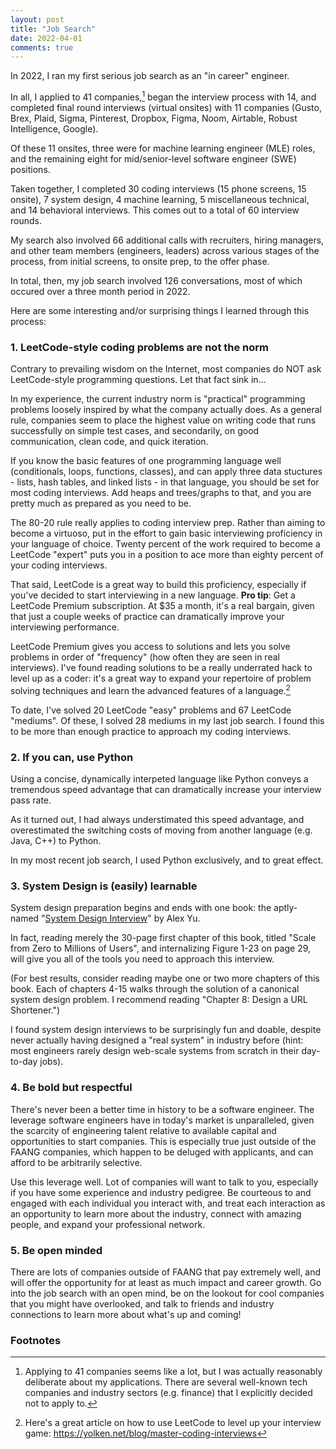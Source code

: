 ```yaml
---
layout: post
title: "Job Search"
date: 2022-04-01
comments: true
---
```


In 2022, I ran my first serious job search as an "in career" engineer.

In all, I applied to 41 companies,[^1] began the interview process with 14, and completed final round interviews (virtual onsites) with 11 companies (Gusto, Brex, Plaid, Sigma, Pinterest, Dropbox, Figma, Noom, Airtable, Robust Intelligence, Google).

Of these 11 onsites, three were for machine learning engineer (MLE) roles, and the remaining eight for mid/senior-level software engineer (SWE) positions.

Taken together, I completed 30 coding interviews (15 phone screens, 15 onsite), 7 system design, 4 machine learning, 5 miscellaneous technical, and 14 behavioral interviews. This comes out to a total of 60 interview rounds.

My search also involved 66 additional calls with recruiters, hiring managers, and other team members (engineers, leaders) across various stages of the process, from initial screens, to onsite prep, to the offer phase.

In total, then, my job search involved 126 conversations, most of which occured over a three month period in 2022.

Here are some interesting and/or surprising things I learned through this process:


### 1. LeetCode-style coding problems are not the norm

Contrary to prevailing wisdom on the Internet, most companies do NOT ask LeetCode-style programming questions. Let that fact sink in...

In my experience, the current industry norm is "practical" programming problems loosely inspired by what the company actually does. As a general rule, companies seem to place the highest value on writing code that runs successfully on simple test cases, and secondarily, on good communication, clean code, and quick iteration.

If you know the basic features of one programming language well (conditionals, loops, functions, classes), and can apply three data stuctures - lists, hash tables, and linked lists - in that language, you should be set for most coding interviews. Add heaps and trees/graphs to that, and you are pretty much as prepared as you need to be.

The 80-20 rule really applies to coding interview prep. Rather than aiming to become a virtuoso, put in the effort to gain basic interviewing proficiency in your language of choice. Twenty percent of the work required to become a LeetCode "expert" puts you in a position to ace more than eighty percent of your coding interviews.

That said, LeetCode is a great way to build this proficiency, especially if you've decided to start interviewing in a new language. **Pro tip**: Get a LeetCode Premium subscription. At $35 a month, it's a real bargain, given that just a couple weeks of practice can dramatically improve your interviewing performance.

LeetCode Premium gives you access to solutions and lets you solve problems in order of "frequency" (how often they are seen in real interviews). I've found reading solutions to be a really underrated hack to level up as a coder: it's a great way to expand your repertoire of problem solving techniques and learn the advanced features of a language.[^2]

To date, I've solved 20 LeetCode "easy" problems and 67 LeetCode "mediums". Of these, I solved 28 mediums in my last job search. I found this to be more than enough practice to approach my coding interviews.


### 2. If you can, use Python

Using a concise, dynamically interpeted language like Python conveys a tremendous speed advantage that can dramatically increase your interview pass rate.

As it turned out, I had always understimated this speed advantage, and overestimated the switching costs of moving from another language (e.g. Java, C++) to Python.

In my most recent job search, I used Python exclusively, and to great effect.


### 3. System Design is (easily) learnable

System design preparation begins and ends with one book: the aptly-named "[System Design Interview](https://www.amazon.com/System-Design-Interview-insiders-Second/dp/B08CMF2CQF)" by Alex Yu.

In fact, reading merely the 30-page first chapter of this book, titled "Scale from Zero to Millions of Users", and internalizing Figure 1-23 on page 29, will give you all of the tools you need to approach this interview.

(For best results, consider reading maybe one or two more chapters of this book. Each of chapters 4-15 walks through the solution of a canonical system design problem. I recommend reading "Chapter 8: Design a URL Shortener.")

I found system design interviews to be surprisingly fun and doable, despite never actually having designed a "real system" in industry before (hint: most engineers rarely design web-scale systems from scratch in their day-to-day jobs).


### 4. Be bold but respectful

There's never been a better time in history to be a software engineer. The leverage software engineers have in today's market is unparalleled, given the scarcity of engineering talent relative to available capital and opportunities to start companies. This is especially true just outside of the FAANG companies, which happen to be deluged with applicants, and can afford to be arbitrarily selective.

Use this leverage well. Lot of companies will want to talk to you, especially if you have some experience and industry pedigree. Be courteous to and engaged with each individual you interact with, and treat each interaction as an opportunity to learn more about the industry, connect with amazing people, and expand your professional network.


### 5. Be open minded

There are lots of companies outside of FAANG that pay extremely well, and will offer the opportunity for at least as much impact and career growth. Go into the job search with an open mind, be on the lookout for cool companies that you might have overlooked, and talk to friends and industry connections to learn more about what's up and coming!


### Footnotes

[^1]: Applying to 41 companies seems like a lot, but I was actually reasonably deliberate about my applications. There are several well-known tech companies and industry sectors (e.g. finance) that I explicitly decided not to apply to.

[^2]: Here's a great article on how to use LeetCode to level up your interview game: https://yolken.net/blog/master-coding-interviews